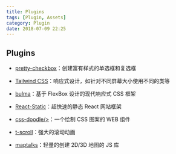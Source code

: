 ```yaml
---
title: Plugins
tags: [Plugin, Assets]
category: Plugin
date: 2018-07-09 22:25
---
```


## Plugins

- [pretty-checkbox](https://lokesh-coder.github.io/pretty-checkbox/)：创建富有样式的单选框和复选框

- [Tailwind CSS](https://tailwindcss.com/)：响应式设计，如针对不同屏幕大小使用不同的类等
- [bulma](https://bulma.io/documentation/)：基于 FlexBox 设计的现代响应式 CSS 框架
- [React-Static](https://react-static.js.org/)：超快速的静态 React 网站框架
- [css-doodle/>](https://css-doodle.com/)：一个绘制 CSS 图案的 WEB 组件
- [t-scroll](t-scroll.com)：强大的滚动动画
- [maptalks](http://maptalks.org/)：轻量的创建 2D/3D 地图的 JS 库
